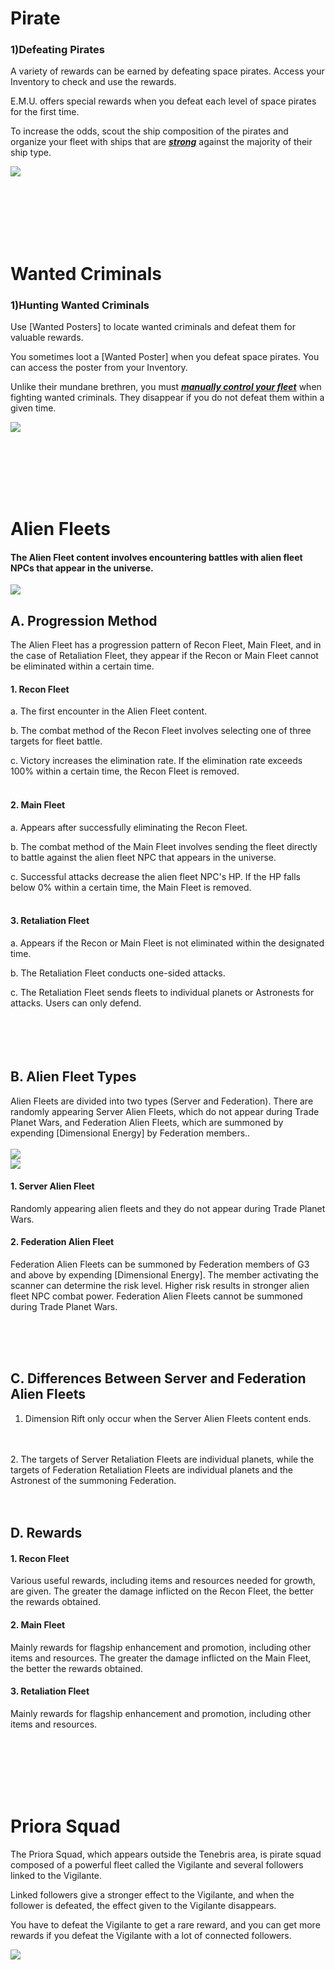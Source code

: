 # Pirate

### 1)Defeating Pirates

 A variety of rewards can be earned by defeating space pirates. Access your Inventory to check and use the rewards.

E.M.U. offers special rewards when you defeat each level of space pirates for the first time.

To increase the odds, scout the ship composition of the pirates and organize your fleet with ships that are [***<u>strong</u>***](eng/201normalship#Strengths-and-Weaknesses-of-Ship) against the majority of their ship type.

![](http://d3bbxo4nelobc3.cloudfront.net/html/img/help/502_001pirate_fix.jpg)

<br>

<br>

<br>

<br>

<br>

# Wanted Criminals

### 1)Hunting Wanted Criminals

 Use [Wanted Posters] to locate wanted criminals and defeat them for valuable rewards.

You sometimes loot a [Wanted Poster] when you defeat space pirates. You can access the poster from your Inventory.

Unlike their mundane brethren, you must [***<u>manually control your fleet</u>***](eng/503fleetbattle#Fleet-Battle) when fighting wanted criminals. They disappear if you do not defeat them within a given time.

![](http://d3bbxo4nelobc3.cloudfront.net/html/img/help/502_002bounty.jpg)



<br>

<br>

<br>

<br>

<br>

# Alien Fleets

#### The Alien Fleet content involves encountering battles with alien fleet NPCs that appear in the universe.

![](https://astrokings.s3.ap-northeast-2.amazonaws.com/html/img/help/502hunt_flow.jpg)

## A. Progression Method

The Alien Fleet has a progression pattern of Recon Fleet, Main Fleet, and in the case of Retaliation Fleet, they appear if the Recon or Main Fleet cannot be eliminated within a certain time.

#### 1. Recon Fleet

a. The first encounter in the Alien Fleet content.

b. The combat method of the Recon Fleet involves selecting one of three targets for fleet battle.

c. Victory increases the elimination rate. If the elimination rate exceeds 100% within a certain time, the Recon Fleet is removed.
<br>
<br>
#### 2. Main Fleet

a. Appears after successfully eliminating the Recon Fleet.

b. The combat method of the Main Fleet involves sending the fleet directly to battle against the alien fleet NPC that appears in the universe.

c. Successful attacks decrease the alien fleet NPC's HP. If the HP falls below 0% within a certain time, the Main Fleet is removed.
<br>
<br>
#### 3. Retaliation Fleet 

a. Appears if the Recon or Main Fleet is not eliminated within the designated time.

b. The Retaliation Fleet conducts one-sided attacks.

c. The Retaliation Fleet sends fleets to individual planets or Astronests for attacks. Users can only defend.
<br>
<br>
<br>
<br>
<br>
## B. Alien Fleet Types

Alien Fleets are divided into two types (Server and Federation).
There are randomly appearing Server Alien Fleets, which do not appear during Trade Planet Wars, and Federation Alien Fleets, which are summoned by expending [Dimensional Energy] by Federation members..
<br>
<br>
![](https://astrokings.s3.ap-northeast-2.amazonaws.com/html/img/help/502hunt_event.jpg)<br>
![](https://astrokings.s3.ap-northeast-2.amazonaws.com/html/img/help/502hunt_scanner.jpg)
<br>
#### 1. Server Alien Fleet
Randomly appearing alien fleets and they do not appear during Trade Planet Wars.
#### 2. Federation Alien Fleet
Federation Alien Fleets can be summoned by Federation members of G3 and above by expending [Dimensional Energy]. The member activating the scanner can determine the risk level. Higher risk results in stronger alien fleet NPC combat power. Federation Alien Fleets cannot be summoned during Trade Planet Wars.

<br>
<br>
<br>

## C. Differences Between Server and Federation Alien Fleets
1. Dimension Rift only occur when the Server Alien Fleets content ends.
<br>
<br>
2. The targets of Server Retaliation Fleets are individual planets, while the targets of Federation Retaliation Fleets are individual planets and the Astronest of the summoning Federation.

<br>
<br>
<br>

## D. Rewards
#### 1. Recon Fleet
Various useful rewards, including items and resources needed for growth, are given. The greater the damage inflicted on the Recon Fleet, the better the rewards obtained.

#### 2. Main Fleet
Mainly rewards for flagship enhancement and promotion, including other items and resources. The greater the damage inflicted on the Main Fleet, the better the rewards obtained.

#### 3. Retaliation Fleet
Mainly rewards for flagship enhancement and promotion, including other items and resources.


<br>

<br>

<br>

<br>

<br>

# Priora Squad

The Priora Squad, which appears outside the Tenebris area, is pirate squad composed of a powerful fleet called the Vigilante and several followers linked to the Vigilante.

Linked followers give a stronger effect to the Vigilante, and when the follower is defeated, the effect given to the Vigilante disappears.

You have to defeat the Vigilante to get a rare reward, and you can get more rewards if you defeat the Vigilante with a lot of connected followers.

![](https://d3bbxo4nelobc3.cloudfront.net/html/img/help/502_005.jpg)
